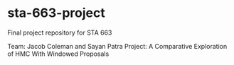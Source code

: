 # sta-663-project
Final project repository for STA 663

Team: Jacob Coleman and Sayan Patra
Project: A Comparative Exploration of HMC With Windowed Proposals